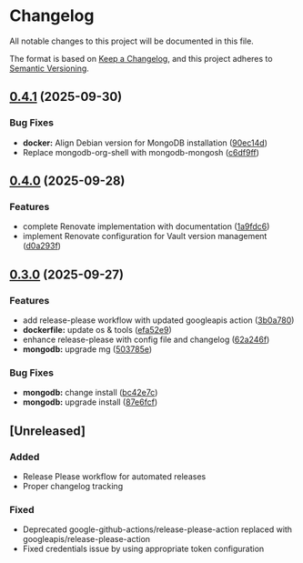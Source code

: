# Changelog

All notable changes to this project will be documented in this file.

The format is based on [Keep a Changelog](https://keepachangelog.com/en/1.0.0/),
and this project adheres to [Semantic Versioning](https://semver.org/spec/v2.0.0.html).

## [0.4.1](https://github.com/azman0101/images_tools/compare/v0.4.0...v0.4.1) (2025-09-30)


### Bug Fixes

* **docker:** Align Debian version for MongoDB installation ([90ec14d](https://github.com/azman0101/images_tools/commit/90ec14d2af51fc88ba8003327be628b71b5e6e5a))
* Replace mongodb-org-shell with mongodb-mongosh ([c6df9ff](https://github.com/azman0101/images_tools/commit/c6df9ffde473ba0070f096eb0a55de5cd7b87c0e))

## [0.4.0](https://github.com/azman0101/images_tools/compare/v0.3.0...v0.4.0) (2025-09-28)


### Features

* complete Renovate implementation with documentation ([1a9fdc6](https://github.com/azman0101/images_tools/commit/1a9fdc61ad9e2060f473640a07dd1b2862b00cde))
* implement Renovate configuration for Vault version management ([d0a293f](https://github.com/azman0101/images_tools/commit/d0a293fb418e747cb575cb8b7db2476647cc8761))

## [0.3.0](https://github.com/azman0101/images_tools/compare/v0.2.0...v0.3.0) (2025-09-27)


### Features

* add release-please workflow with updated googleapis action ([3b0a780](https://github.com/azman0101/images_tools/commit/3b0a780578de904cff6bbc36e07da03f3346a86b))
* **dockerfile:** update os & tools ([efa52e9](https://github.com/azman0101/images_tools/commit/efa52e9bd7ee3bb0851dab1afba5c5f15b5600d1))
* enhance release-please with config file and changelog ([62a246f](https://github.com/azman0101/images_tools/commit/62a246f9cb4878792b964d6a3dbaf1a393540b93))
* **mongodb:** upgrade mg ([503785e](https://github.com/azman0101/images_tools/commit/503785e1c1cf0051afcf2e5b2f522f0ea0b4b701))


### Bug Fixes

* **mongodb:** change install ([bc42e7c](https://github.com/azman0101/images_tools/commit/bc42e7c8f0c335e0b99d52cfc44a7cbb400dd31f))
* **mongodb:** upgrade install ([87e6fcf](https://github.com/azman0101/images_tools/commit/87e6fcfa6f105b9089ec29fc5b2145feb0b3dfa3))

## [Unreleased]

### Added
- Release Please workflow for automated releases
- Proper changelog tracking

### Fixed
- Deprecated google-github-actions/release-please-action replaced with googleapis/release-please-action
- Fixed credentials issue by using appropriate token configuration
